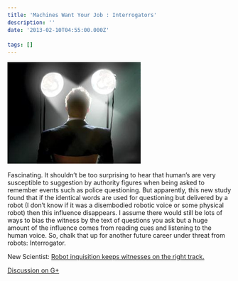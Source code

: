 ```yaml
---
title: 'Machines Want Your Job : Interrogators'
description: ''
date: '2013-02-10T04:55:00.000Z'

tags: []
---
```


![](/assets/0__y1oFbp8IZPuTHk1y.jpg)

Fascinating. It shouldn’t be too surprising to hear that human’s are very susceptible to suggestion by authority figures when being asked to remember events such as police questioning. But apparently, this new study found that if the identical words are used for questioning but delivered by a robot (I don’t know if it was a disembodied robotic voice or some physical robot) then this influence disappears. I assume there would still be lots of ways to bias the witness by the text of questions you ask but a huge amount of the influence comes from reading cues and listening to the human voice. So, chalk that up for another future career under threat from robots: Interrogator.

New Scientist: [Robot inquisition keeps witnesses on the right track.](http://www.newscientist.com/article/mg21729036.100-robot-inquisition-keeps-witnesses-on-the-right-track.html "Machines Want Your Job : Interrogators")  
  
[Discussion on G+](https://plus.google.com/117044787544688637741/posts/hnL6BG1fqVQ)
